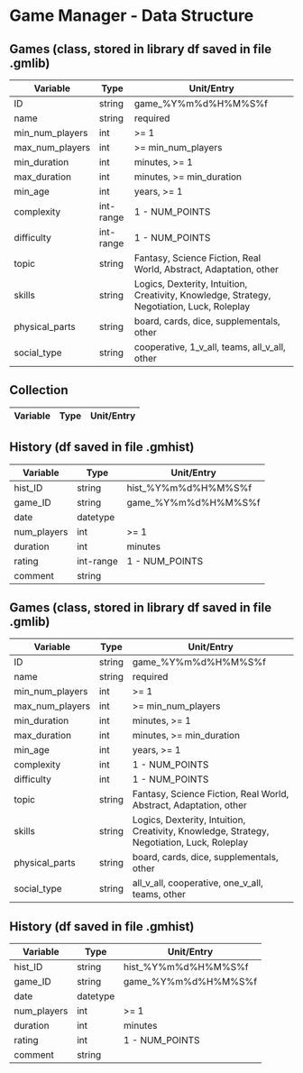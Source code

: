 # Game Manager - Data Structure

## Games (class, stored in library df saved in file .gmlib)

Variable        | Type      | Unit/Entry
----------------|-----------|-----------
ID              | string    | game_%Y%m%d%H%M%S%f
name            | string    | required
min_num_players | int       | >= 1
max_num_players | int       | >= min_num_players
min_duration    | int       | minutes, >= 1
max_duration    | int       | minutes, >= min_duration
min_age         | int       | years, >= 1
complexity      | int-range | 1 - NUM_POINTS
difficulty      | int-range | 1 - NUM_POINTS
topic           | string    | Fantasy, Science Fiction, Real World, Abstract, Adaptation, other
skills          | string    | Logics, Dexterity, Intuition, Creativity, Knowledge, Strategy, Negotiation, Luck, Roleplay
physical_parts  | string    | board, cards, dice, supplementals, other
social_type     | string    | cooperative, 1_v_all, teams, all_v_all, other


## Collection
Variable        | Type      | Unit/Entry
----------------|-----------|-----------


## History (df saved in file .gmhist)
Variable        | Type      | Unit/Entry
----------------|-----------|-----------
hist_ID         | string    | hist_%Y%m%d%H%M%S%f  
game_ID         | string    | game_%Y%m%d%H%M%S%f
date            | datetype  |   
num_players     | int      | >= 1
duration        | int      | minutes
rating          | int-range | 1 - NUM_POINTS
comment         | string    |   
## Games (class, stored in library df saved in file .gmlib)
Variable        | Type   | Unit/Entry
----------------|--------|-----------
ID              | string | game_%Y%m%d%H%M%S%f
name            | string | required
min_num_players | int    | >= 1
max_num_players | int    | >= min_num_players
min_duration    | int    | minutes, >= 1
max_duration    | int    | minutes, >= min_duration
min_age         | int    | years, >= 1
complexity      | int    | 1 - NUM_POINTS
difficulty      | int    | 1 - NUM_POINTS
topic           | string | Fantasy, Science Fiction, Real World, Abstract, Adaptation, other
skills          | string | Logics, Dexterity, Intuition, Creativity, Knowledge, Strategy, Negotiation, Luck, Roleplay
physical_parts  | string | board, cards, dice, supplementals, other
social_type     | string | all_v_all, cooperative, one_v_all, teams, other

## History (df saved in file .gmhist)
Variable        | Type     | Unit/Entry
----------------|----------|-----------
hist_ID         | string   | hist_%Y%m%d%H%M%S%f  
game_ID         | string   | game_%Y%m%d%H%M%S%f
date            | datetype |   
num_players     | int      | >= 1
duration        | int      | minutes
rating          | int      | 1 - NUM_POINTS
comment         | string   |   
